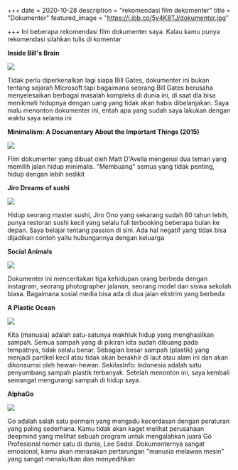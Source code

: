 +++
date = 2020-10-28
description = "rekomendasi film dekomenter"
title = "Dokumenter"
featured_image = "https://i.ibb.co/5v4K8TJ/dokumenter.jpg"

+++
Ini beberapa rekomendasi film dokumenter saya. Kalau kamu punya rekomendasi silahkan tulis di komentar

**Inside Bill's Brain**

![](/img/uploads/bill.jpg)

Tidak perlu diperkenalkan lagi siapa Bill Gates, dokumenter ini bukan tentang sejarah Microsoft tapi bagaimana seorang Bill Gates berusaha menyelesaikan berbagai masalah kompleks di dunia ini, di saat dia bisa menikmati hidupnya dengan uang yang tidak akan habis dibelanjakan. Saya malu menonton dokumenter ini, entah apa yang sudah saya lakukan dengan waktu saya selama ini

**Minimalism: A Documentary About the Important Things (2015)**

![](/img/uploads/minimalism.jpg)

Film dokumenter yang dibuat oleh Matt D'Avella mengenai dua teman yang memilih jalan hidup minimalis. "Membuang" semua yang tidak penting, hidup dengan lebih sedikit

**Jiro Dreams of sushi**

![](/img/uploads/jiro.jpg)

Hidup seorang master sushi, Jiro Ono yang sekarang sudah 80 tahun lebih, punya restoran sushi kecil yang selalu full terbooking beberapa bulan ke depan. Saya belajar tentang passion di sini. Ada hal negatif yang tidak bisa dijadikan contoh yaitu hubungannya dengan keluarga

**Social Animals**

![](/img/uploads/socialanimal.jpg)

Dokumenter ini menceritakan tiga kehidupan orang berbeda dengan instagram, seorang photographer jalanan, seorang model dan siswa sekolah biasa. Bagaimana sosial media bisa ada di dua jalan ekstrim yang berbeda

**A Plastic Ocean**

![](https://i.ibb.co/h2ckKbm/MV5-BMTk5-MTU0-MTA2-OF5-BMl5-Ban-Bn-Xk-Ft-ZTgw-Mz-Q3-Mj-Q5-MDI-V1-UX182-CR0-0-182-268-AL.jpg)

Kita (manusia) adalah satu-satunya makhluk hidup yang menghasilkan sampah. Semua sampah yang di pikiran kita sudah dibuang pada tempatnya, tidak selalu benar. Sebagian besar sampah (plastik) yang menjadi partikel kecil atau tidak akan berakhir di laut atau alam ini dan akan dikonsumsi oleh hewan-hewan. SekilasInfo: Indonesia adalah satu penyumbang sampah plastik terbanyak. Setelah menonton ini, saya kembali semangat mengurangi sampah di hidup saya.

**AlphaGo**

![](/img/uploads/MV5BYTU3ZjUxM2MtZWQ5OS00NDQxLTlhZDMtYzY3OTE4ZDY0NWM1XkEyXkFqcGdeQXVyMTc2NDg4MTU@._V1_UX182_CR0,0,182,268_AL_.jpg)

Go adalah salah satu permain yang mengadu kecerdasan dengan peraturan yang paling sederhana. Kamu tidak akan kaget melihat perusahaan deepmind yang melihat sebuah program untuk mengalahkan juara Go Profesional nomer satu di dunia, Lee Sedol. Dokumenternya sangat emosional, kamu akan merasakan pertarungan "manusia melawan mesin" yang sangat menakutkan dan menyedihkan